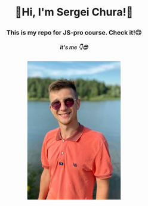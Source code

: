 # <p align="center">🤟Hi, I'm Sergei Chura!🤟</p>
### <p align="center">This is my repo for JS-pro course. Check it!🙃</p>
##### <p align="center">it's me 👇😎</p>

<p align="center"><img src="https://github.com/siarheichura/images/blob/master/my-photo.jpg" alt="My photo" width="250"/></p>



